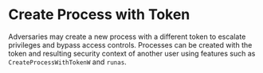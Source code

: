 # Create Process with Token

Adversaries may create a new process with a different token to escalate privileges and bypass access controls. Processes can be created with the token and resulting security context of another user using features such as `CreateProcessWithTokenW` and `runas`.